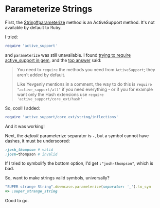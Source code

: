 # Parameterize Strings

First, the [String#parameterize](https://www.rubydoc.info/gems/activesupport/5.0.0.1/String:parameterize) method is an ActiveSupport method. It's not available by default to Ruby.

I tried:

```ruby
require 'active_support'
```

and `parameterize` was still unavailable. I found [trying to require active_support in gem](https://stackoverflow.com/questions/18732338/trying-to-require-active-support-in-gem), and the [top answer](https://stackoverflow.com/a/18734988/3210178) said:

> You need to `require` the methods you need from `ActiveSupport`; they aren't added by default.
> 
> Like Yevgeniy mentions in a comment, the way to do this is `require "active_support/all"` if you need everything - or if you for example want only the Hash extensions use `require 'active_support/core_ext/hash'`

So, cool! I added:

```ruby
require 'active_support/core_ext/string/inflections'
```

And it was working!

Next, the _default_ parameterize separator is `-`, but a symbol cannot have dashes, it must be underscored:

```ruby
:josh_thompson # valid
:josh-thompson # invalid
```

If I tried to symbolify the bottom option, I'd get `:"josh-thompson"`, which is bad.

So, want to make strings valid symbols, universally?

```ruby
"SUPER strange String".downcase.parameterize(separator: '_').to_sym
=> :super_strange_string
```

Good to go.